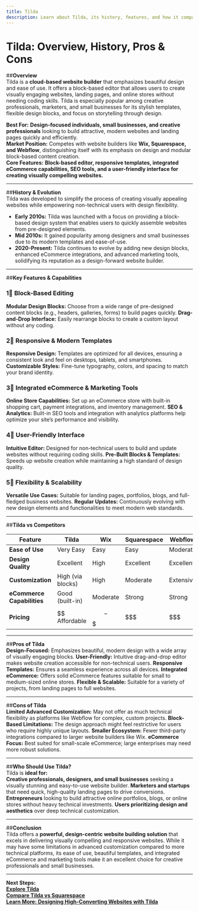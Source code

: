 ```yaml
---
title: Tilda
description: Learn about Tilda, its history, features, and how it compares to other website builders.
---
```


# **Tilda: Overview, History, Pros & Cons**

##**Overview**  
Tilda is a **cloud-based website builder** that emphasizes beautiful design and ease of use. It offers a block-based editor that allows users to create visually engaging websites, landing pages, and online stores without needing coding skills. Tilda is especially popular among creative professionals, marketers, and small businesses for its stylish templates, flexible design blocks, and focus on storytelling through design.

 **Best For:** **Design-focused individuals, small businesses, and creative professionals** looking to build attractive, modern websites and landing pages quickly and efficiently.  
 **Market Position:** Competes with website builders like **Wix, Squarespace, and Webflow**, distinguishing itself with its emphasis on design and modular block-based content creation.  
 **Core Features:** **Block-based editor, responsive templates, integrated eCommerce capabilities, SEO tools, and a user-friendly interface for creating visually compelling websites.**

---

##**History & Evolution**  
Tilda was developed to simplify the process of creating visually appealing websites while empowering non-technical users with design flexibility.

- **Early 2010s:** Tilda was launched with a focus on providing a block-based design system that enables users to quickly assemble websites from pre-designed elements.
- **Mid 2010s:** It gained popularity among designers and small businesses due to its modern templates and ease-of-use.
- **2020-Present:** Tilda continues to evolve by adding new design blocks, enhanced eCommerce integrations, and advanced marketing tools, solidifying its reputation as a design-forward website builder.

---

##**Key Features & Capabilities**

### **1⃣ Block-Based Editing**
 **Modular Design Blocks:** Choose from a wide range of pre-designed content blocks (e.g., headers, galleries, forms) to build pages quickly.
 **Drag-and-Drop Interface:** Easily rearrange blocks to create a custom layout without any coding.

### **2⃣ Responsive & Modern Templates**
 **Responsive Design:** Templates are optimized for all devices, ensuring a consistent look and feel on desktops, tablets, and smartphones.
 **Customizable Styles:** Fine-tune typography, colors, and spacing to match your brand identity.

### **3⃣ Integrated eCommerce & Marketing Tools**
 **Online Store Capabilities:** Set up an eCommerce store with built-in shopping cart, payment integrations, and inventory management.
 **SEO & Analytics:** Built-in SEO tools and integration with analytics platforms help optimize your site’s performance and visibility.

### **4⃣ User-Friendly Interface**
 **Intuitive Editor:** Designed for non-technical users to build and update websites without requiring coding skills.
 **Pre-Built Blocks & Templates:** Speeds up website creation while maintaining a high standard of design quality.

### **5⃣ Flexibility & Scalability**
 **Versatile Use Cases:** Suitable for landing pages, portfolios, blogs, and full-fledged business websites.
 **Regular Updates:** Continuously evolving with new design elements and functionalities to meet modern web standards.

---

##**Tilda vs Competitors**

| Feature                   | Tilda            | Wix             | Squarespace     | Webflow          |
|---------------------------|------------------|-----------------|-----------------|------------------|
| **Ease of Use**           |  Very Easy     |  Easy         |  Easy         |  Moderate       |
| **Design Quality**        |  Excellent     |  High         |  Excellent    |  Excellent     |
| **Customization**         |  High (via blocks) |  High     |  Moderate     |  Extensive     |
| **eCommerce Capabilities**|  Good (built-in) |  Moderate  |  Strong       |  Strong        |
| **Pricing**               | $$ Affordable    | $$-$$$         | $$$             | $$$              |

---

##**Pros of Tilda**  
 **Design-Focused:** Emphasizes beautiful, modern design with a wide array of visually engaging blocks.
 **User-Friendly:** Intuitive drag-and-drop editor makes website creation accessible for non-technical users.
 **Responsive Templates:** Ensures a seamless experience across all devices.
 **Integrated eCommerce:** Offers solid eCommerce features suitable for small to medium-sized online stores.
 **Flexible & Scalable:** Suitable for a variety of projects, from landing pages to full websites.

---

##**Cons of Tilda**  
 **Limited Advanced Customization:** May not offer as much technical flexibility as platforms like Webflow for complex, custom projects.
 **Block-Based Limitations:** The design approach might feel restrictive for users who require highly unique layouts.
 **Smaller Ecosystem:** Fewer third-party integrations compared to larger website builders like Wix.
 **eCommerce Focus:** Best suited for small-scale eCommerce; large enterprises may need more robust solutions.

---

##**Who Should Use Tilda?**  
Tilda is **ideal for:**  
 **Creative professionals, designers, and small businesses** seeking a visually stunning and easy-to-use website builder.
 **Marketers and startups** that need quick, high-quality landing pages to drive conversions.
 **Entrepreneurs** looking to build attractive online portfolios, blogs, or online stores without heavy technical investments.
 **Users prioritizing design and aesthetics** over deep technical customization.

---

##**Conclusion**  
Tilda offers a **powerful, design-centric website building solution** that excels in delivering visually compelling and responsive websites. While it may have some limitations in advanced customization compared to more technical platforms, its ease of use, beautiful templates, and integrated eCommerce and marketing tools make it an excellent choice for creative professionals and small businesses.

---

 **Next Steps:**  
 **[Explore Tilda](https://tilda.cc/)**  
 **[Compare Tilda vs Squarespace](#)**  
 **[Learn More: Designing High-Converting Websites with Tilda](#)**
